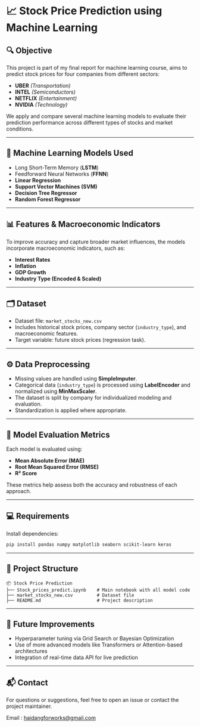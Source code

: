 # 📈 Stock Price Prediction using Machine Learning

## 🔍 Objective  
This project is part of my final report for machine learning course, aims to predict stock prices for four companies from different sectors:

- **UBER** *(Transportation)*  
- **INTEL** *(Semiconductors)*  
- **NETFLIX** *(Entertainment)*  
- **NVIDIA** *(Technology)*  

We apply and compare several machine learning models to evaluate their prediction performance across different types of stocks and market conditions.

---

## 🧠 Machine Learning Models Used  
- Long Short-Term Memory (**LSTM**)  
- Feedforward Neural Networks (**FFNN**)  
- **Linear Regression**  
- **Support Vector Machines (SVM)**  
- **Decision Tree Regressor**  
- **Random Forest Regressor**

---

## 📊 Features & Macroeconomic Indicators  
To improve accuracy and capture broader market influences, the models incorporate macroeconomic indicators, such as:

- **Interest Rates**  
- **Inflation**  
- **GDP Growth**  
- **Industry Type (Encoded & Scaled)**  

---

## 🗂️ Dataset  
- Dataset file: `market_stocks_new.csv`  
- Includes historical stock prices, company sector (`industry_type`), and macroeconomic features.  
- Target variable: future stock prices (regression task).  

---

## ⚙️ Data Preprocessing  
- Missing values are handled using **SimpleImputer**.  
- Categorical data (`industry_type`) is processed using **LabelEncoder** and normalized using **MinMaxScaler**.  
- The dataset is split by company for individualized modeling and evaluation.  
- Standardization is applied where appropriate.

---

## 🧪 Model Evaluation Metrics  
Each model is evaluated using:

- **Mean Absolute Error (MAE)**  
- **Root Mean Squared Error (RMSE)**  
- **R² Score**

These metrics help assess both the accuracy and robustness of each approach.

---

## 💻 Requirements

Install dependencies:

```bash
pip install pandas numpy matplotlib seaborn scikit-learn keras
```

---

## 📎 Project Structure

```
📦 Stock Price Prediction
├── Stock_prices_predict.ipynb    # Main notebook with all model code
├── market_stocks_new.csv         # Dataset file
├── README.md                     # Project description
```

---

## 🚀 Future Improvements
- Hyperparameter tuning via Grid Search or Bayesian Optimization  
- Use of more advanced models like Transformers or Attention-based architectures  
- Integration of real-time data API for live prediction

---

## 📬 Contact  
For questions or suggestions, feel free to open an issue or contact the project maintainer.

Email : haidangforworks@gmail.com
